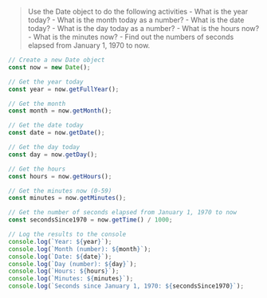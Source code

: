 >Use the Date object to do the following activities
    - What is the year today?
    - What is the month today as a number?
    - What is the date today?
    - What is the day today as a number?
    - What is the hours now?
    - What is the minutes now?
    - Find out the numbers of seconds elapsed from January 1, 1970 to now.


```js
// Create a new Date object
const now = new Date();

// Get the year today
const year = now.getFullYear();

// Get the month 
const month = now.getMonth();

// Get the date today 
const date = now.getDate();

// Get the day today 
const day = now.getDay();

// Get the hours 
const hours = now.getHours();

// Get the minutes now (0-59)
const minutes = now.getMinutes();

// Get the number of seconds elapsed from January 1, 1970 to now
const secondsSince1970 = now.getTime() / 1000;

// Log the results to the console
console.log(`Year: ${year}`);
console.log(`Month (number): ${month}`);
console.log(`Date: ${date}`);
console.log(`Day (number): ${day}`);
console.log(`Hours: ${hours}`);
console.log(`Minutes: ${minutes}`);
console.log(`Seconds since January 1, 1970: ${secondsSince1970}`);
```